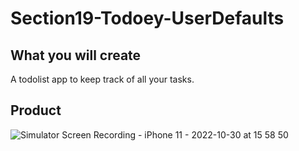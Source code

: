 # Section19-Todoey-UserDefaults

## What you will create

A todolist app to keep track of all your tasks.

## Product
![Simulator Screen Recording - iPhone 11 - 2022-10-30 at 15 58 50](https://user-images.githubusercontent.com/83016853/198870600-f5c542af-eb8d-448d-a6b1-e818b843182e.gif)
